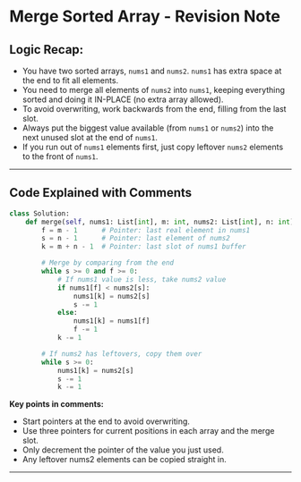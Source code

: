 # Merge Sorted Array - Revision Note

## **Logic Recap:**
- You have two sorted arrays, `nums1` and `nums2`. `nums1` has extra space at the end to fit all elements.
- You need to merge all elements of `nums2` into `nums1`, keeping everything sorted and doing it IN-PLACE (no extra array allowed).
- To avoid overwriting, work backwards from the end, filling from the last slot.
- Always put the biggest value available (from `nums1` or `nums2`) into the next unused slot at the end of `nums1`.
- If you run out of `nums1` elements first, just copy leftover `nums2` elements to the front of `nums1`.

---

## **Code Explained with Comments**

```py
class Solution:
    def merge(self, nums1: List[int], m: int, nums2: List[int], n: int) -> None:
        f = m - 1      # Pointer: last real element in nums1
        s = n - 1      # Pointer: last element of nums2
        k = m + n - 1  # Pointer: last slot of nums1 buffer

        # Merge by comparing from the end
        while s >= 0 and f >= 0:
            # If nums1 value is less, take nums2 value
            if nums1[f] < nums2[s]:
                nums1[k] = nums2[s]
                s -= 1
            else:
                nums1[k] = nums1[f]
                f -= 1
            k -= 1

        # If nums2 has leftovers, copy them over
        while s >= 0:
            nums1[k] = nums2[s]
            s -= 1
            k -= 1
```

**Key points in comments:**
- Start pointers at the end to avoid overwriting.
- Use three pointers for current positions in each array and the merge slot.
- Only decrement the pointer of the value you just used.
- Any leftover nums2 elements can be copied straight in.

---